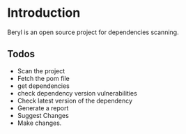 # Introduction 
Beryl is an open source project for dependencies scanning. 

## Todos

* Scan the project
* Fetch the pom file
* get dependencies
* check dependency version vulnerabilities
* Check latest version of the dependency
* Generate a report
* Suggest Changes
* Make changes.